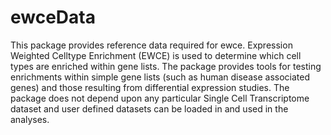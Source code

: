 # ewceData
This package provides reference data required for ewce. Expression Weighted Celltype Enrichment (EWCE) is used to determine which cell types are enriched within gene lists. The package provides tools for testing enrichments within simple gene lists (such as human disease associated genes) and those resulting from differential expression studies. The package does not depend upon any particular Single Cell Transcriptome dataset and user defined datasets can be loaded in and used in the analyses.
